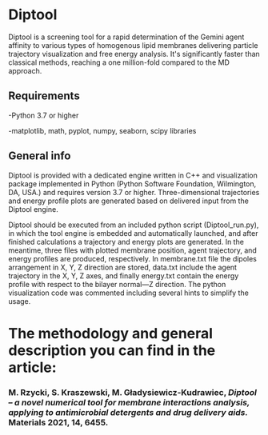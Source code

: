 # Diptool
 Diptool is a screening tool for a rapid determination of the Gemini agent affinity to various types of homogenous lipid membranes delivering particle trajectory visualization and free energy analysis. It's significantly faster than classical methods, reaching a one million-fold compared to the MD approach. 
 
 
 

## Requirements
 -Python 3.7 or higher
 
 -matplotlib, math, pyplot, numpy, seaborn, scipy libraries 
 
 
## General info
Diptool is provided with a dedicated engine written in C++ and visualization package implemented in Python (Python Software Foundation, Wilmington, DA, USA.) and requires version 3.7 or higher. Three-dimensional trajectories and energy profile plots are generated based on delivered input from the Diptool engine. 

Diptool should be executed from an included python script (Diptool_run.py), in which the tool engine is embedded and automatically launched, and after finished calculations a trajectory and energy plots are generated. In the meantime, three files with plotted membrane position, agent trajectory, and energy profiles are produced, respectively. In membrane.txt file the dipoles arrangement in X, Y, Z direction are stored, data.txt include the agent trajectory in the X, Y, Z axes, and finally energy.txt contain the energy profile with respect to the bilayer normal—Z direction. The python visualization code was commented including several hints to simplify the usage.


# The methodology and general description you can find in the article: 

 ### M. Rzycki, S. Kraszewski, M. Gładysiewicz-Kudrawiec, *Diptool – a novel numerical tool for membrane interactions analysis, applying to antimicrobial detergents and drug delivery aids.* Materials 2021, 14, 6455. 

